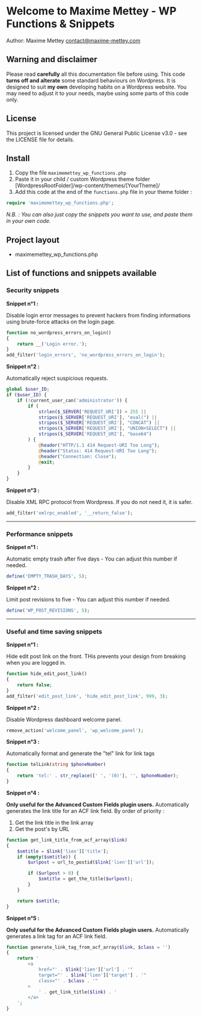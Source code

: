 # Welcome to Maxime Mettey - WP Functions & Snippets

Author: Maxime Mettey <contact@maxime-mettey.com>

## Warning and disclaimer

Please read **carefully** all this documentation file before using.
This code **turns off and alterate** some standard behaviours on Wordpress.
It is designed to suit **my own** developing habits on a Wordpress website.
You may need to adjust it to your needs, maybe using some parts of this code only.

## License

This project is licensed under the GNU General Public License v3.0 - see the LICENSE file for details.

## Install

1. Copy the file `maximemettey_wp_functions.php`
2. Paste it in your child / custom Wordpress theme folder [WordpressRootFolder]/wp-content/themes/[YourTheme]/
3. Add this code at the end of the `functions.php` file in your theme folder :   
```php
require 'maximemettey_wp_functions.php';
```

*N.B. : You can also just copy the snippets you want to use, and paste them in your own code.*

## Project layout

- maximemettey_wp_functions.php

## List of functions and snippets available

### Security snippets

**Snippet n°1 :**

Disable login error messages to prevent hackers from finding informations using brute-force attacks on the login page.

```php
function no_wordpress_errors_on_login()
{
    return __('Login error.');
}
add_filter('login_errors', 'no_wordpress_errors_on_login');
```

**Snippet n°2 :**

Automatically reject suspicious requests.

```php
global $user_ID;
if ($user_ID) {
    if (!current_user_can('administrator')) {
        if (
            strlen($_SERVER['REQUEST_URI']) > 255 ||
            stripos($_SERVER['REQUEST_URI'], "eval(") ||
            stripos($_SERVER['REQUEST_URI'], "CONCAT") ||
            stripos($_SERVER['REQUEST_URI'], "UNION+SELECT") ||
            stripos($_SERVER['REQUEST_URI'], "base64")
        ) {
            @header("HTTP/1.1 414 Request-URI Too Long");
            @header("Status: 414 Request-URI Too Long");
            @header("Connection: Close");
            @exit;
        }
    }
}
```

**Snippet n°3 :**

Disable XML RPC protocol from Wordpress. If you do not need it, it is safer.

```php
add_filter('xmlrpc_enabled', '__return_false');
```

---

### Performance snippets

**Snippet n°1 :**

Automatic empty trash after five days - You can adjust this number if needed.

```php
define('EMPTY_TRASH_DAYS', 5);
```

**Snippet n°2 :**

Limit post revisions to five - You can adjust this number if needed.

```php
define('WP_POST_REVISIONS', 5);
```

---

### Useful and time saving snippets

**Snippet n°1 :**  

Hide edit post link on the front. THis prevents your design from breaking when you are logged in.

```php
function hide_edit_post_link()
{
    return false;
}
add_filter('edit_post_link', 'hide_edit_post_link', 999, 3);
```

**Snippet n°2 :**  

Disable Wordpress dashboard welcome panel.

```php
remove_action('welcome_panel', 'wp_welcome_panel');
```

**Snippet n°3 :**  

Automatically format and generate the "tel" link for link tags

```php
function telLink(string $phoneNumber)
{
    return 'tel:' . str_replace([' ', '(0)'], '', $phoneNumber);
}
```

**Snippet n°4 :**  

**Only useful for the Advanced Custom Fields plugin users.** Automatically generates the link title for an ACF link field. By order of priority :
1. Get the link title in the link array
2. Get the post's by URL

```php
function get_link_title_from_acf_array($link)
{
    $smtitle = $link['lien']['title'];
    if (empty($smtitle)) {
        $urlpost = url_to_postid($link['lien']['url']);

        if ($urlpost > 0) {
            $smtitle = get_the_title($urlpost);
        }
    }

    return $smtitle;
}
```

**Snippet n°5 :**  

**Only useful for the Advanced Custom Fields plugin users.** Automatically generates a link tag for an ACF link field.

```php
function generate_link_tag_from_acf_array($link, $class = '')
{
    return '
        <a
            href="' . $link['lien']['url'] . '"
            target="' . $link['lien']['target'] . '"
            class="' . $class . '"
        >
            ' . get_link_title($link) . '
        </a>
    ';
}
```
